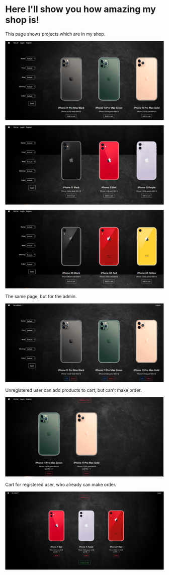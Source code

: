 # Here I'll show you how amazing my shop is!
This page shows projects which are in my shop.

![](/web/view/images/projectView/allProducts1.png)

![](/web/view/images/projectView/allProducts2.png)

![](/web/view/images/projectView/allProducts3.png)

The same page, but for the admin.

![](/web/view/images/projectView/allProductsForAdmin.png)

Unregistered user can add products to cart, but can't make order.

![](/web/view/images/projectView/cartForUnknownUser.png)

Cart for registered user, who already can make order.

![](/web/view/images/projectView/cartForKnownUser.png)




